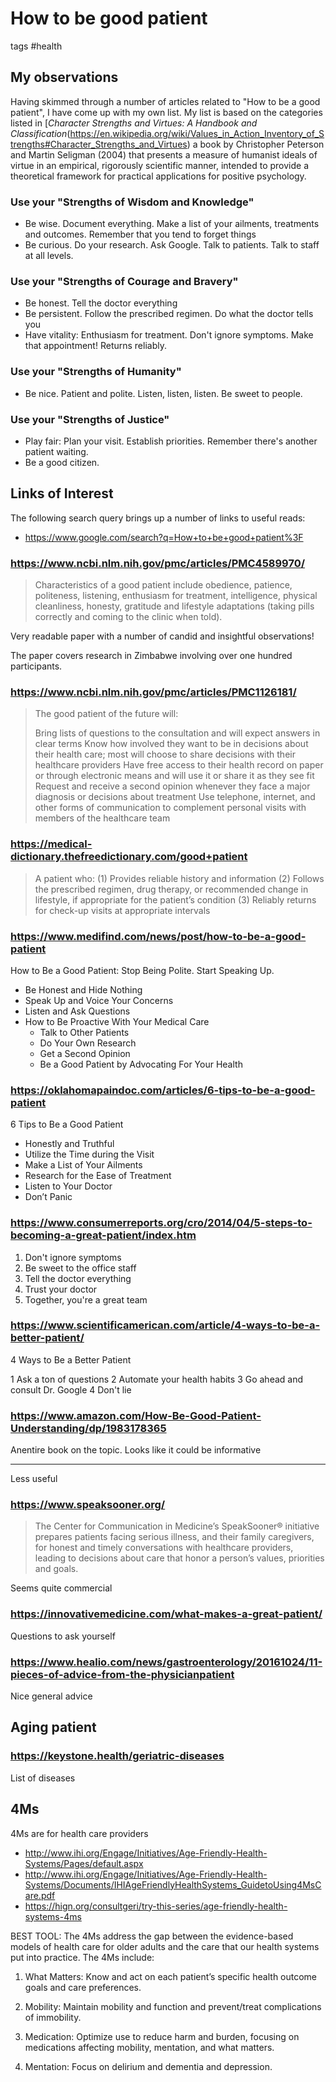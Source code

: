 # How to be good patient

tags #health

## My observations

Having skimmed through a number of articles related to "How to be a good patient", I have come up with my own list. My list is based on the categories listed in [_Character Strengths and Virtues: A Handbook and Classification_(https://en.wikipedia.org/wiki/Values_in_Action_Inventory_of_Strengths#Character_Strengths_and_Virtues) a book by Christopher Peterson and Martin Seligman (2004) that presents a measure of humanist ideals of virtue in an empirical, rigorously scientific manner, intended to provide a theoretical framework for practical applications for positive psychology.


### Use your "Strengths of Wisdom and Knowledge"

* Be wise. Document everything. Make a list of your ailments, treatments and outcomes. Remember that you tend to forget things
* Be curious. Do your research. Ask Google. Talk to patients. Talk to staff at all levels.


### Use your "Strengths of Courage and Bravery"

* Be honest. Tell the doctor everything
* Be persistent. Follow the prescribed regimen. Do what the doctor tells you
* Have vitality: Enthusiasm for treatment. Don't ignore symptoms. Make that appointment! Returns reliably.

### Use your "Strengths of Humanity"

* Be nice. Patient and polite. Listen, listen, listen. Be sweet to people.

### Use your "Strengths of Justice"

* Play fair: Plan your visit. Establish priorities. Remember there's another patient waiting.
* Be a good citizen.


## Links of Interest

The following search query brings up a number of links to useful reads:

* https://www.google.com/search?q=How+to+be+good+patient%3F

### https://www.ncbi.nlm.nih.gov/pmc/articles/PMC4589970/

> Characteristics of a good patient include obedience, patience, politeness, listening, enthusiasm for treatment, intelligence, physical cleanliness, honesty, gratitude and lifestyle adaptations (taking pills correctly and coming to the clinic when told).

Very readable paper with a number of candid and insightful observations!

The paper covers research in Zimbabwe involving over one hundred participants.

### https://www.ncbi.nlm.nih.gov/pmc/articles/PMC1126181/

>The good patient of the future will:
>
>Bring lists of questions to the consultation and will expect answers in clear terms
>Know how involved they want to be in decisions about their health care; most will choose to share decisions with their healthcare providers
>Have free access to their health record on paper or through electronic means and will use it or share it as they see fit
>Request and receive a second opinion whenever they face a major diagnosis or decisions about treatment
>Use telephone, internet, and other forms of communication to complement personal visits with members of the healthcare team


### https://medical-dictionary.thefreedictionary.com/good+patient

>A patient who:
>(1) Provides reliable history and information
>(2) Follows the prescribed regimen, drug therapy, or recommended change in lifestyle, if appropriate for the patient’s condition
>(3) Reliably returns for check-up visits at appropriate intervals

### https://www.medifind.com/news/post/how-to-be-a-good-patient

How to Be a Good Patient: Stop Being Polite. Start Speaking Up.

* Be Honest and Hide Nothing
* Speak Up and Voice Your Concerns
* Listen and Ask Questions
* How to Be Proactive With Your Medical Care
  * Talk to Other Patients
  * Do Your Own Research
  * Get a Second Opinion
  * Be a Good Patient by Advocating For Your Health

### https://oklahomapaindoc.com/articles/6-tips-to-be-a-good-patient

6 Tips to Be a Good Patient

* Honestly and Truthful
* Utilize the Time during the Visit
* Make a List of Your Ailments
* Research for the Ease of Treatment
* Listen to Your Doctor
* Don’t Panic

### https://www.consumerreports.org/cro/2014/04/5-steps-to-becoming-a-great-patient/index.htm

1. Don't ignore symptoms
2. Be sweet to the office staff
3. Tell the doctor everything
4. Trust your doctor
5. Together, you're a great team

### https://www.scientificamerican.com/article/4-ways-to-be-a-better-patient/

4 Ways to Be a Better Patient

1 Ask a ton of questions
2 Automate your health habits
3 Go ahead and consult Dr. Google
4 Don't lie

### https://www.amazon.com/How-Be-Good-Patient-Understanding/dp/1983178365

Anentire book on the topic. Looks like it could be informative


***

Less useful

### https://www.speaksooner.org/

> The Center for Communication in Medicine’s SpeakSooner® initiative prepares patients facing serious illness, and their family caregivers, for honest and timely conversations with healthcare providers, leading to decisions about care that honor a person’s values, priorities and goals.

Seems quite commercial

### https://innovativemedicine.com/what-makes-a-great-patient/

Questions to ask yourself

### https://www.healio.com/news/gastroenterology/20161024/11-pieces-of-advice-from-the-physicianpatient

Nice general advice


## Aging patient

### https://keystone.health/geriatric-diseases

List of diseases


## 4Ms

4Ms are for health care providers

* http://www.ihi.org/Engage/Initiatives/Age-Friendly-Health-Systems/Pages/default.aspx
* http://www.ihi.org/Engage/Initiatives/Age-Friendly-Health-Systems/Documents/IHIAgeFriendlyHealthSystems_GuidetoUsing4MsCare.pdf
* https://hign.org/consultgeri/try-this-series/age-friendly-health-systems-4ms


BEST TOOL: The 4Ms address the gap between the evidence-based models of health care for older adults and the care that our health systems put into practice. The 4Ms include:

1. What Matters: Know and act on each patient’s specific health outcome goals and care preferences.

2. Mobility: Maintain mobility and function and prevent/treat complications of immobility.

3. Medication: Optimize use to reduce harm and burden, focusing on medications affecting mobility, mentation, and what matters.

4. Mentation: Focus on delirium and dementia and depression.
